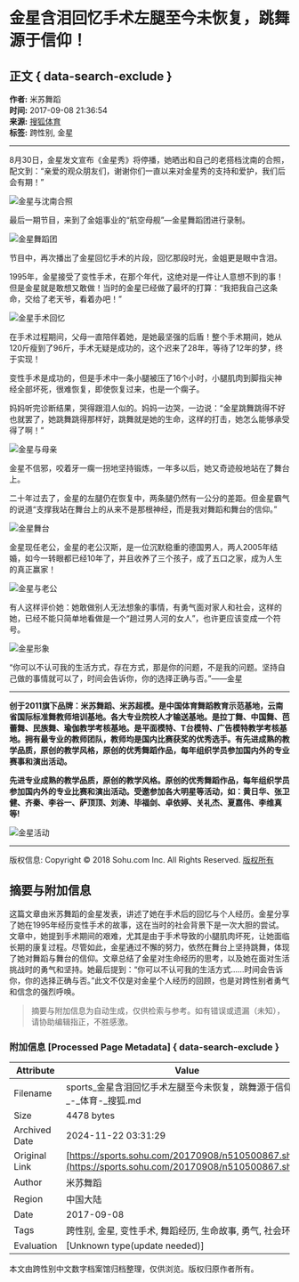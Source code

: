 # 金星含泪回忆手术左腿至今未恢复，跳舞源于信仰！

## 正文 { data-search-exclude }


**作者:** 米苏舞蹈  
**时间:** 2017-09-08 21:36:54  
**来源:** [搜狐体育](https://sports.sohu.com/20170908/n510500867.shtml)  
**标签:** 跨性别, 金星  

---

8月30日，金星发文宣布《金星秀》将停播，她晒出和自己的老搭档沈南的合照，配文到：“亲爱的观众朋友们，谢谢你们一直以来对金星秀的支持和爱护，我们后会有期！”

![金星与沈南合照](https://5b0988e595225.cdn.sohucs.com/images/20170908/99b32d54f54e4d09a8e418f979cbcc0f.jpeg)

最后一期节目，来到了金姐事业的“航空母舰”—金星舞蹈团进行录制。

![金星舞蹈团](https://5b0988e595225.cdn.sohucs.com/images/20170908/375be0e76ce842fea589087c0ca129c2.jpeg)

节目中，再次播出了金星回忆手术的片段，回忆那段时光，金姐更是眼中含泪。

1995年，金星接受了变性手术，在那个年代，这绝对是一件让人意想不到的事！但是金星就是敢想又敢做！当时的金星已经做了最坏的打算：“我把我自己这条命，交给了老天爷，看着办吧！”

![金星手术回忆](https://5b0988e595225.cdn.sohucs.com/images/20170908/13780b326b754999acf5123eb72e494c.jpeg)

在手术过程期间，父母一直陪伴着她，是她最坚强的后盾！整个手术期间，她从120斤瘦到了96斤，手术无疑是成功的，这个迟来了28年，等待了12年的梦，终于实现！

变性手术是成功的，但是手术中一条小腿被压了16个小时，小腿肌肉到脚指尖神经全部坏死，很难恢复，即使恢复过来，也是一个瘸子。

妈妈听完诊断结果，哭得跟泪人似的。妈妈一边哭，一边说：“金星跳舞跳得不好也就罢了，她跳舞跳得那样好，跳舞就是她的生命，这样的打击，她怎么能够承受得了啊！”

![金星与母亲](https://5b0988e595225.cdn.sohucs.com/images/20170908/8e425b5b484d4a92824e7b00c67df975.jpeg)

金星不信邪，咬着牙一瘸一拐地坚持锻炼，一年多以后，她又奇迹般地站在了舞台上。

二十年过去了，金星的左腿仍在恢复中，两条腿仍然有一公分的差距。但金星霸气的说道“支撑我站在舞台上的从来不是那根神经，而是我对舞蹈和舞台的信仰。”

![金星舞台](https://5b0988e595225.cdn.sohucs.com/images/20170908/b2051725a927427aab263151418cb874.jpeg)

金星现任老公，金星的老公汉斯，是一位沉默稳重的德国男人，两人2005年结婚，如今一转眼都已经10年了，并且收养了三个孩子，成了五口之家，成为人生的真正赢家！

![金星与老公](https://5b0988e595225.cdn.sohucs.com/images/20170908/013ac34cc8344e87b6557713bbec77f4.jpeg)

有人这样评价她：她敢做别人无法想象的事情，有勇气面对家人和社会，这样的她，已经不能只简单地看做是一个“趟过男人河的女人”，也许更应该变成一个符号。

![金星形象](https://5b0988e595225.cdn.sohucs.com/images/20170908/375c3a6ce51f48cbbac755878fcec92e.jpeg)

“你可以不认可我的生活方式，存在方式，那是你的问题，不是我的问题。坚持自己做的事情就可以了，时间会告诉你，你的选择正确与否。”——金星

---

**创于2011旗下品牌：米苏舞蹈、米苏超模。是中国体育舞蹈教育示范基地，云南省国际标准舞教师培训基地。各大专业院校人才输送基地。是拉丁舞、中国舞、芭蕾舞、民族舞、瑜伽教学考核基地。是平面模特、T台模特、广告模特教学考核基地。拥有最专业的教师团队，教师均是国内比赛获奖的优秀选手。有先进成熟的教学品质，原创的教学风格，原创的优秀舞蹈作品，每年组织学员参加国内外的专业赛事和演出活动。**

**先进专业成熟的教学品质，原创的教学风格。原创的优秀舞蹈作品，每年组织学员参加国内外的专业比赛和演出活动。受邀参加各大明星等活动，如：黄日华、张卫健、齐秦、李谷一、萨顶顶、刘涛、毕福剑、卓依婷、关礼杰、夏嘉伟、李维真等!**

![金星活动](https://5b0988e595225.cdn.sohucs.com/images/20170908/7d6fd5056f4e447397daab560c75d2c2.jpeg)

--- 

版权信息: Copyright © 2018 Sohu.com Inc. All Rights Reserved. [版权所有](https://corp.sohu.com/s2007/copyright/)
<!-- tcd_original_link https://sports.sohu.com/20170908/n510500867.shtml -->
## 摘要与附加信息

<!-- tcd_abstract -->
这篇文章由米苏舞蹈的金星发表，讲述了她在手术后的回忆与个人经历。金星分享了她在1995年经历变性手术的故事，这在当时的社会背景下是一次大胆的尝试。文章中，她提到手术期间的艰难，尤其是由于手术导致的小腿肌肉坏死，让她面临长期的康复过程。尽管如此，金星通过不懈的努力，依然在舞台上坚持跳舞，体现了她对舞蹈与舞台的信仰。文章总结了金星对生命经历的思考，以及她在面对生活挑战时的勇气和坚持。她最后提到：“你可以不认可我的生活方式……时间会告诉你，你的选择正确与否。”此文不仅是对金星个人经历的回顾，也是对跨性别者勇气和信念的强烈呼唤。
<!-- tcd_abstract_end -->

> 摘要与附加信息为自动生成，仅供检索与参考。如有错误或遗漏（未知），请协助编辑指正，不胜感激。

### 附加信息 [Processed Page Metadata] { data-search-exclude }

| Attribute       | Value                                  |
|-----------------|----------------------------------------|
| Filename        | sports_金星含泪回忆手术左腿至今未恢复，跳舞源于信仰！_-_体育-_搜狐.md                             |
| Size            | 4478 bytes                           |
| Archived Date   | 2024-11-22 03:31:29                             |
| Original Link   | [https://sports.sohu.com/20170908/n510500867.shtml](https://sports.sohu.com/20170908/n510500867.shtml)                       |
| Author          | 米苏舞蹈                               |
| Region          | 中国大陆                               |
| Date            | 2017-09-08                                 |
| Tags            | 跨性别, 金星, 变性手术, 舞蹈经历, 生命故事, 勇气, 社会环境                                 |
| Evaluation            | [Unknown type(update needed)]                                 |
<!-- tcd_table_end -->

本文由跨性别中文数字档案馆归档整理，仅供浏览。版权归原作者所有。
